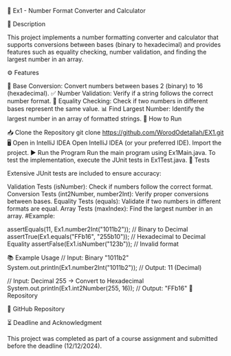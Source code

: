 🚀 Ex1 - Number Format Converter and Calculator

📜 Description

This project implements a number formatting converter and calculator that supports conversions between bases (binary to hexadecimal) and provides features such as equality checking, number validation, and finding the largest number in an array.

⚙️ Features

🔄 Base Conversion: Convert numbers between bases 2 (binary) to 16 (hexadecimal).
✅ Number Validation: Verify if a string follows the correct number format.
🟰 Equality Checking: Check if two numbers in different bases represent the same value.
📊 Find Largest Number: Identify the largest number in an array of formatted strings.
🚀 How to Run

📥 Clone the Repository
git clone https://github.com/WorodOdetallah/EX1.git
🖥️ Open in IntelliJ IDEA
Open IntelliJ IDEA (or your preferred IDE).
Import the project.
▶️ Run the Program
Run the main program using Ex1Main.java.
To test the implementation, execute the JUnit tests in Ex1Test.java.
🧪 Tests

Extensive JUnit tests are included to ensure accuracy:

Validation Tests (isNumber): Check if numbers follow the correct format.
Conversion Tests (int2Number, number2Int): Verify proper conversions between bases.
Equality Tests (equals): Validate if two numbers in different formats are equal.
Array Tests (maxIndex): Find the largest number in an array.
#Example:

assertEquals(11, Ex1.number2Int("1011b2")); // Binary to Decimal
assertTrue(Ex1.equals("FFb16", "255b10")); // Hexadecimal to Decimal Equality
assertFalse(Ex1.isNumber("123b")); // Invalid format

📚 Example Usage
// Input: Binary "1011b2"
System.out.println(Ex1.number2Int("1011b2")); 
// Output: 11 (Decimal)

// Input: Decimal 255 -> Convert to Hexadecimal
System.out.println(Ex1.int2Number(255, 16)); 
// Output: "FFb16"
📂 Repository

🔗 GitHub Repository

⏳ Deadline and Acknowledgment

This project was completed as part of a course assignment and submitted before the deadline (12/12/2024).


